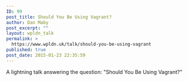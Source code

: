 ```yaml
---
ID: 99
post_title: Should You Be Using Vagrant?
author: Dan Maby
post_excerpt: ""
layout: wpldn_talk
permalink: >
  https://www.wpldn.uk/talk/should-you-be-using-vagrant
published: true
post_date: 2015-01-23 22:35:59
---
```

A lightning talk answering the question: "Should You Be Using Vagrant?"